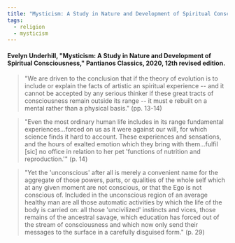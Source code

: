 ```yaml
---
title: "Mysticism: A Study in Nature and Development of Spiritual Consciousness"
tags:
  - religion
  - mysticism
---
```


#### Evelyn Underhill, "Mysticism: A Study in Nature and Development of Spiritual Consciousness," Pantianos Classics, 2020, 12th revised edition.

> "We are driven to the conclusion that if the theory of evolution is to include or explain the facts of artistic an spiritual experience -- and it cannot be accepted by any serious thinker if these great tracts of consciousness remain outside its range -- it must e rebuilt on a mental rather than a physical basis." (pp. 13-14)

> "Even the most ordinary human life includes in its range fundamental experiences...forced on us as it were against our will, for which science finds it hard to account. These experiences and sensations, and the hours of exalted emotion which they bring with them...fulfil [sic] no office in relation to her pet 'functions of nutrition and reproduction.'" (p. 14)

> "Yet the 'unconscious' after all is merely a convenient name for the aggregate of those powers, parts, or qualities of the whole self which at any given moment are not conscious, or that the Ego is not conscious of. Included in the unconscious region of an average healthy man are all those automatic activities by which the life of the body is carried on: all those 'uncivilized' instincts and vices, those remains of the ancestral savage, which education has forced out of the stream of consciousness and which now only send their messages to the surface in a carefully disguised form." (p. 29)
